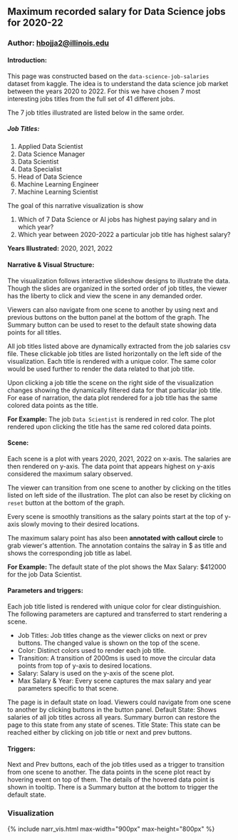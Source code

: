 
## Maximum recorded salary for Data Science jobs for 2020-22
### Author: hbojja2@illinois.edu


#### Introduction:
This page was constructed based on the `data-science-job-salaries` dataset from kaggle. The idea is to understand the data science job market between the years 2020 to 2022. For this we have chosen 7 most interesting jobs titles from the full set of 41 different jobs.

The 7 job titles illustrated are listed below in the same order.

##### Job Titles:
1. Applied Data Scientist
2. Data Science Manager
3. Data Scientist
4. Data Specialist
5. Head of Data Science
6. Machine Learning Engineer
7. Machine Learning Scientist

The goal of this narrative visualization is show 
1. Which of 7 Data Science or AI jobs has highest paying salary and in which year? 
2. Which year between 2020-2022 a particular job title has highest salary?



**Years Illustrated:** 2020, 2021, 2022

#### Narrative & Visual Structure:
The visualization follows interactive slideshow designs to illustrate the data. Though the slides are organized in the sorted order of job titles, the viewer has the liberty to click and view the scene in any demanded order.

Viewers can also navigate from one scene to another by using next and previous buttons on the button panel at the bottom of the graph. The Summary button can be used to reset to the default state showing data points for all titles.

All job titles listed above are dynamically extracted from the job salaries csv file. These clickable job titles are listed horizontally on the left side of the visualization. Each title is rendered with a unique color. The same color would be used further to render the data related to that job title.

Upon clicking a job title the scene on the right side of the visualization changes showing the dynamically filtered data for that particular job title. For ease of narration, the data plot rendered for a job title has the same colored data points as the title.

**For Example:** The job `Data Scientist` is rendered in red color. The plot rendered upon clicking the title has the same red colored data points.

#### Scene:
Each scene is a plot with years 2020, 2021, 2022 on x-axis. The salaries are then rendered on y-axis. The data point that appears highest on y-axis considered the maximum salary observed.

The viewer can transition from one scene to another by clicking on the titles listed on left side of the illustration. The plot can also be reset by clicking on `reset` button at the bottom of the graph.

Every scene is smoothly transitions as the salary points start at the top of y-axis slowly moving to their desired locations.

The maximum salary point has also been **annotated with callout circle** to grab viewer's attention. The annotation contains the salray in $ as title and shows the corresponding job title as label.

**For Example:** The default state of the plot shows the Max Salary: $412000 for the job Data Scientist. 

#### Parameters and triggers:
Each job title listed is rendered with unique color for clear distinguishion. The following parameters are captured and transferred to start rendering a scene.

- Job Titles: Job titles change as the viewer clicks on next or prev buttons. The changed value is shown on the top of the scene.
- Color: Distinct colors used to render each job title.
- Transition: A transition of 2000ms is used to move the circular data points from top of y-axis to desired locations.
- Salary: Salary is used on the y-axis of the scene plot.
- Max Salary & Year: Every scene captures the max salary and year parameters specific to that scene.

The page is in default state on load. Viewers could navigate from one scene to another by clicking buttons in the button panel.
Default State: Shows salaries of all job titles across all years. Summary burron can restore the page to this state from any state of scenes.
Title State: This state can be reached either by clicking on job title or next and prev buttons.

#### Triggers:
Next and Prev buttons, each of the job titles used as a trigger to transition from one scene to another.
The data points in the scene plot react by hovering event on top of them. The details of the hovered data point is shown in tooltip.
There is a Summary button at the bottom to trigger the default state.


### Visualization
{% include narr_vis.html max-width="900px" max-height="800px" %}
